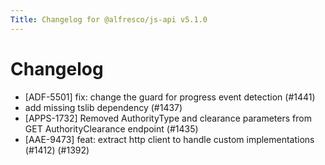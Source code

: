 ```yaml
---
Title: Changelog for @alfresco/js-api v5.1.0
---
```


# Changelog

- [ADF-5501] fix: change the guard for progress event detection (#1441)
- add missing tslib dependency (#1437)
- [APPS-1732] Removed AuthorityType and clearance parameters from GET AuthorityClearance endpoint (#1435)
- [AAE-9473] feat: extract http client to handle custom implementations (#1412) (#1392)